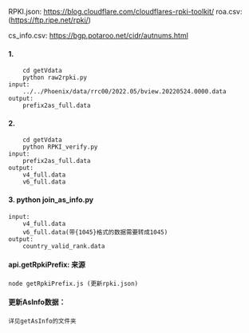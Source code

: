 RPKI.json:
    https://blog.cloudflare.com/cloudflares-rpki-toolkit/
roa.csv:
    (https://ftp.ripe.net/rpki/) 

cs_info.csv:
https://bgp.potaroo.net/cidr/autnums.html

#### 1. 
        cd getVdata 
        python raw2rpki.py 
    input: 
        ../../Phoenix/data/rrc00/2022.05/bview.20220524.0000.data
    output:
        prefix2as_full.data
#### 2. 
        cd getVdata 
        python RPKI_verify.py  
    input: 
        prefix2as_full.data
    output:
        v4_full.data
        v6_full.data
#### 3. python join_as_info.py
    input:
        v4_full.data
        v6_full.data(带{1045}格式的数据需要转成1045)
    output:
        country_valid_rank.data

#### api.getRpkiPrefix: 来源
    node getRpkiPrefix.js (更新rpki.json)

#### 更新AsInfo数据：
    详见getAsInfo的文件夹

